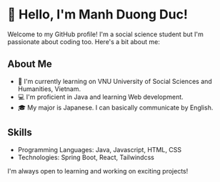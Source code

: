 
# 👋 Hello, I'm Manh Duong Duc!

Welcome to my GitHub profile! I'm a social science student but I'm passionate about coding too. Here's a bit about me:

## About Me
- 🌱 I'm currently learning on VNU University of Social Sciences and Humanities, Vietnam.
- 💻 I'm proficient in Java and learning Web development.
- 🎓 My major is Japanese. I can basically communicate by English.

## Skills
- Programming Languages: Java, Javascript, HTML, CSS
- Technologies: Spring Boot, React, Tailwindcss 

I'm always open to learning and working on exciting projects!
